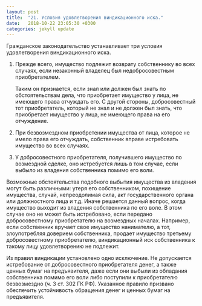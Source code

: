 ```yaml
---
layout: post
title:  "21. Условия удовлетворения виндикационного иска."
date:   2018-10-22 23:05:30 +0300
categories: jekyll update
---
```


Гражданское законодательство устанавливает три условия удовлетворения виндикационного иска.

1. Прежде всего, имущество подлежит возврату собственнику во всех случаях, если незаконный владелец был недобросовестным приобретателем.

	Таким он признается, если знал или должен был знать по обстоятельствам дела, что приобретает имущество у лица, не имеющего права отчуждать его. С другой стороны, добросовестный тот приобретатель, который не знал и не должен был знать, что приобретает имущество у лица, не имеющего права на его отчуждение.

2. При безвозмездном приобретении имущества от лица, которое не имело права его отчуждать, собственник вправе истребовать имущество во всех случаях.

3. У добросовестного приобретателя, получившего имущество по возмездной сделке, оно истребуется лишь в том случае, если выбыло из владения собственника помимо его воли. 

Возможные обстоятельства подобного выбытия имущества из владения могут быть различными: утеря его собственником, похищение имущества, случай, непреодолимая сила, акт государственного органа или должностного лица и т.д. Иначе решается данный вопрос, когда имущество выходит из владения собственника по его воле. В этом случае оно не может быть истребовано, если передано добросовестному приобретателю на возмездных началах. Например, если собственник вручает свое имущество нанимателю, а тот, злоупотребляя доверием собственника, продает имущество третьему добросовестному приобретателю, виндикационный иск собственника к такому лицу удовлетворению не подлежит.

Из правил виндикации установлено одно исключение. Не допускается истребование от добросовестного приобретателя денег, а также ценных бумаг на предъявителя, даже если они выбыли из обладания собственника помимо его воли либо поступили к приобретателю безвозмездно (ч. 3 ст. 302 ГК РФ). Указанное правило призвано обеспечить устойчивость обращения денег и ценных бумаг на предъявителя.